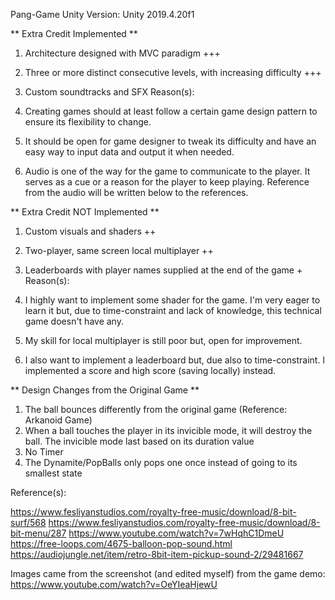 Pang-Game
Unity Version: Unity 2019.4.20f1

** Extra Credit Implemented **

1. Architecture designed with MVC paradigm +++
2. Three or more distinct consecutive levels, with increasing difficulty +++
3. Custom soundtracks and SFX
Reason(s):

1. Creating games should at least follow a certain game design pattern to ensure its flexibility to change.

2. It should be open for game designer to tweak its difficulty and have an easy way to input data and output it when needed.

3. Audio is one of the way for the game to communicate to the player. It serves as a cue or a reason for the player to keep playing. Reference from the audio will be written below to the references.

** Extra Credit NOT Implemented **

1. Custom visuals and shaders ++
2. Two-player, same screen local multiplayer ++
3. Leaderboards with player names supplied at the end of the game +
Reason(s):

1. I highly want to implement some shader for the game. I'm very eager to learn it but, due to time-constraint and lack of knowledge, this technical game doesn't have any.
2. My skill for local multiplayer is still poor but, open for improvement.
3. I also want to implement a leaderboard but, due also to time-constraint. I implemented a score and high score (saving locally) instead.

** Design Changes from the Original Game **

1. The ball bounces differently from the original game (Reference: Arkanoid Game)
2. When a ball touches the player in its invicible mode, it will destroy the ball. The invicible mode last based on its duration value
3. No Timer
4. The Dynamite/PopBalls only pops one once instead of going to its smallest state

Reference(s):

https://www.fesliyanstudios.com/royalty-free-music/download/8-bit-surf/568
https://www.fesliyanstudios.com/royalty-free-music/download/8-bit-menu/287
https://www.youtube.com/watch?v=7wHqhC1DmeU
https://free-loops.com/4675-balloon-pop-sound.html
https://audiojungle.net/item/retro-8bit-item-pickup-sound-2/29481667

Images came from the screenshot (and edited myself) from the game demo: https://www.youtube.com/watch?v=OeYIeaHjewU
